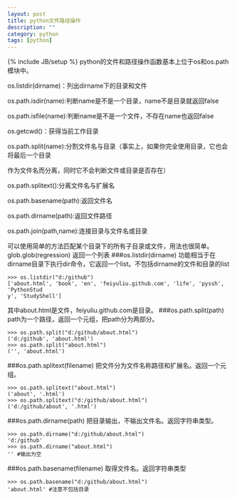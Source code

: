 ```yaml
---
layout: post
title: python文件路径操作
description: ""
category: python
tags: [python]
---
```

{% include JB/setup %}
python的文件和路径操作函数基本上位于os和os.path模块中。

os.listdir(dirname)：列出dirname下的目录和文件 

os.path.isdir(name):判断name是不是一个目录，name不是目录就返回false 

os.path.isfile(name):判断name是不是一个文件，不存在name也返回false 

os.getcwd()：获得当前工作目录 

os.path.split(name):分割文件名与目录（事实上，如果你完全使用目录，它也会将最后一个目录

作为文件名而分离，同时它不会判断文件或目录是否存在）

os.path.splitext():分离文件名与扩展名 

os.path.basename(path):返回文件名 

os.path.dirname(path):返回文件路径 

os.path.join(path,name):连接目录与文件名或目录 

可以使用简单的方法匹配某个目录下的所有子目录或文件，用法也很简单。 
glob.glob(regression) 返回一个列表
###os.listdir(dirname)
功能相当于在dirname目录下执行dir命令，它返回一个list。不包括dirname的文件和目录的list

	>>> os.listdir("d:/github")
	['about.html', 'book', 'en', 'feiyuliu.github.com', 'life', 'pyssh', 'PythonStud
	y', 'StudyShell']
其中about.html是文件，feiyuliu.github.com是目录。
###os.path.split(path)
path为一个路径，返回一个元组，把path分为两部分。

	>>> os.path.split("d:/github/about.html")
	('d:/github', 'about.html')
	>>> os.path.split("about.html")
	('', 'about.html')
###os.path.splitext(filename)
把文件分为文件名称路径和扩展名。返回一个元组。

	>>> os.path.splitext("about.html")
	('about', '.html')
	>>> os.path.splitext("d:/github/about.html")
	('d:/github/about', '.html')
###os.path.dirname(path)
把目录输出，不输出文件名。返回字符串类型。

	>>> os.path.dirname("d:/github/about.html")
	'd:/github'
	>>> os.path.dirname("about.html")
	'' #输出为空
###os.path.basename(filename)
取得文件名。返回字符串类型

	>>> os.path.basename("d:/github/about.html")
	'about.html' #注意不包括目录




